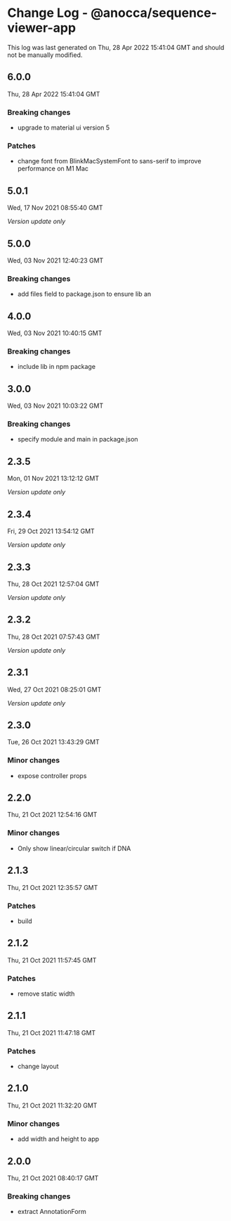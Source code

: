 # Change Log - @anocca/sequence-viewer-app

This log was last generated on Thu, 28 Apr 2022 15:41:04 GMT and should not be manually modified.

## 6.0.0
Thu, 28 Apr 2022 15:41:04 GMT

### Breaking changes

- upgrade to material ui version 5

### Patches

- change font from BlinkMacSystemFont to sans-serif to improve performance on M1 Mac

## 5.0.1
Wed, 17 Nov 2021 08:55:40 GMT

_Version update only_

## 5.0.0
Wed, 03 Nov 2021 12:40:23 GMT

### Breaking changes

- add files field to package.json to ensure lib an

## 4.0.0
Wed, 03 Nov 2021 10:40:15 GMT

### Breaking changes

- include lib in npm package

## 3.0.0
Wed, 03 Nov 2021 10:03:22 GMT

### Breaking changes

- specify module and main in package.json

## 2.3.5
Mon, 01 Nov 2021 13:12:12 GMT

_Version update only_

## 2.3.4
Fri, 29 Oct 2021 13:54:12 GMT

_Version update only_

## 2.3.3
Thu, 28 Oct 2021 12:57:04 GMT

_Version update only_

## 2.3.2
Thu, 28 Oct 2021 07:57:43 GMT

_Version update only_

## 2.3.1
Wed, 27 Oct 2021 08:25:01 GMT

_Version update only_

## 2.3.0
Tue, 26 Oct 2021 13:43:29 GMT

### Minor changes

- expose controller props

## 2.2.0
Thu, 21 Oct 2021 12:54:16 GMT

### Minor changes

- Only show linear/circular switch if DNA

## 2.1.3
Thu, 21 Oct 2021 12:35:57 GMT

### Patches

- build

## 2.1.2
Thu, 21 Oct 2021 11:57:45 GMT

### Patches

- remove static width

## 2.1.1
Thu, 21 Oct 2021 11:47:18 GMT

### Patches

- change layout

## 2.1.0
Thu, 21 Oct 2021 11:32:20 GMT

### Minor changes

- add width and height to app

## 2.0.0
Thu, 21 Oct 2021 08:40:17 GMT

### Breaking changes

- extract AnnotationForm

